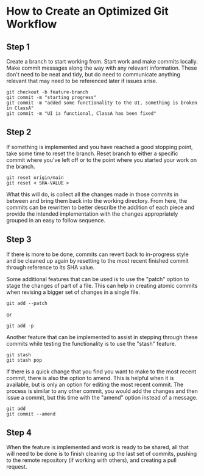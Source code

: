 # How to Create an Optimized Git Workflow

## Step 1
Create a branch to start working from. Start work and make
commits locally. Make commit messages along the way with any
relevant information. These don't need to be neat and tidy,
but do need to communicate anything relevant that may need to
be referenced later if issues arise.

```
git checkout -b feature-branch
git commit -m "starting progress"
git commit -m "added some functionality to the UI, something is broken in ClassA"
git commit -m "UI is functional, ClassA has been fixed"
```

## Step 2
If something is implemented and you have reached a good
stopping point, take some time to reset the branch. Reset
branch to either a specific commit where you've left off or
to the point where you started your work on the branch.

```
git reset origin/main
git reset < SHA-VALUE >
```

What this will do, is collect all the changes made in those
commits in between and bring them back into the working
directory. From here, the commits can be rewritten to better
describe the addition of each piece and provide the intended
implementation with the changes appropriately grouped in an
easy to follow sequence.

## Step 3
If there is more to be done, commits can revert back to
in-progress style and be cleaned up again by resetting to the
most recent finished commit through reference to its SHA
value.

Some additional features that can be used is to use the
"patch" option to stage the changes of part of a file. This
can help in creating atomic commits when revising a bigger
set of changes in a single file.

```
git add --patch
```
or
```
git add -p
```

Another feature that can be implemented to assist in stepping
through these commits while testing the functionality is to
use the "stash" feature.

```
git stash
git stash pop
```

If there is a quick change that you find you want to make to
the most recent commit, there is also the option to amend.
This is helpful when it is available, but is only an option
for editing the most recent commit. The process is similar to
any other commit, you would add the changes and then issue a
commit, but this time with the "amend" option instead of a
message.

```
git add
git commit --amend
```

## Step 4
When the feature is implemented and work is ready to be
shared, all that will need to be done is to finish cleaning
up the last set of commits, pushing to the remote repository
(if working with others), and creating a pull request.
